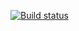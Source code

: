 [![Build status](https://ci.appveyor.com/api/projects/status/3lebjb68ypqqk5q2?svg=true)](https://ci.appveyor.com/project/nikiforovamaria/ajs-homework9-2)
